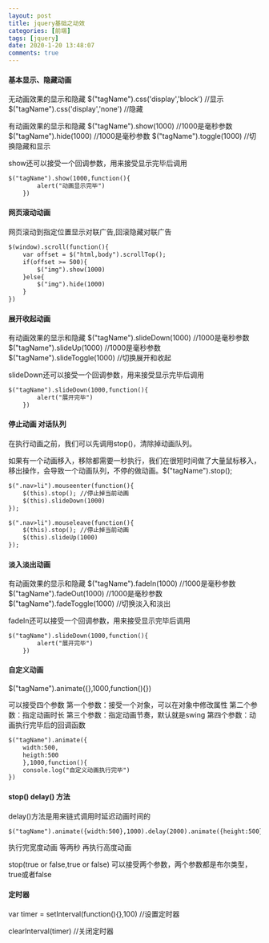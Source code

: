 ```yaml
---
layout: post
title: jquery基础之动效
categories: [前端]
tags: [jquery]
date: 2020-1-20 13:48:07
comments: true
---
```



#### 基本显示、隐藏动画

无动画效果的显示和隐藏
$("tagName").css('display','block') //显示
$("tagName").css('display','none') //隐藏

有动画效果的显示和隐藏
$("tagName").show(1000) //1000是毫秒参数
$("tagName").hide(1000) //1000是毫秒参数
$("tagName").toggle(1000) //切换隐藏和显示

show还可以接受一个回调参数，用来接受显示完毕后调用

```html
$("tagName").show(1000,function(){
        alert("动画显示完毕")
    })
```

#### 网页滚动动画

网页滚动到指定位置显示对联广告,回滚隐藏对联广告

```html
$(window).scroll(function(){
    var offset = $("html,body").scrollTop();
    if(offset >= 500){
        $("img").show(1000)
    }else{
        $("img").hide(1000)
    }
})
```

#### 展开收起动画

有动画效果的显示和隐藏
$("tagName").slideDown(1000) //1000是毫秒参数
$("tagName").slideUp(1000) //1000是毫秒参数
$("tagName").slideToggle(1000) //切换展开和收起

slideDown还可以接受一个回调参数，用来接受显示完毕后调用

```html
$("tagName").slideDown(1000,function(){
        alert("展开完毕")
    })
```

#### 停止动画 对话队列

在执行动画之前，我们可以先调用stop()，清除掉动画队列。

如果有一个动画移入，移除都需要一秒执行，我们在很短时间做了大量鼠标移入，移出操作，会导致一个动画队列，不停的做动画。$("tagName").stop();

```html
$(".nav>li").mouseenter(function(){
    $(this).stop(); //停止掉当前动画
    $(this).slideDown(1000)
});

$(".nav>li").mouseleave(function(){
    $(this).stop(); //停止掉当前动画
    $(this).slideUp(1000)
});
```

#### 淡入淡出动画

有动画效果的显示和隐藏
$("tagName").fadeIn(1000) //1000是毫秒参数
$("tagName").fadeOut(1000) //1000是毫秒参数
$("tagName").fadeToggle(1000) //切换淡入和淡出

fadeIn还可以接受一个回调参数，用来接受显示完毕后调用

```html
$("tagName").slideDown(1000,function(){
        alert("展开完毕")
    })
```

#### 自定义动画

$("tagName").animate({},1000,function(){})

可以接受四个参数
第一个参数：接受一个对象，可以在对象中修改属性
第二个参数：指定动画时长
第三个参数：指定动画节奏，默认就是swing
第四个参数：动画执行完毕后的回调函数

```html
$("tagName").animate({
    width:500,
    heigth:500
    },1000,function(){
    console.log("自定义动画执行完毕")
})
```

#### stop() delay() 方法

delay()方法是用来链式调用时延迟动画时间的

```html
$("tagName").animate({width:500},1000).delay(2000).animate({height:500},1000)
```

执行完宽度动画 等两秒 再执行高度动画

stop(true or false,true or false)  可以接受两个参数，两个参数都是布尔类型，true或者false


#### 定时器

var timer = setInterval(function(){},100) //设置定时器

clearInterval(timer) //关闭定时器





 





















